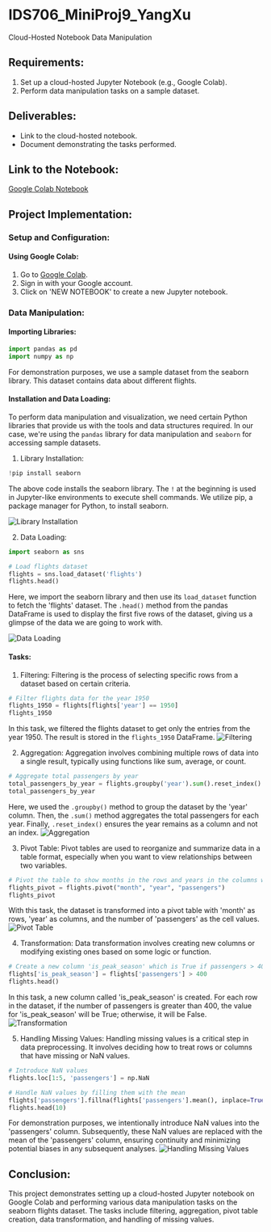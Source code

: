 # IDS706_MiniProj9_YangXu
Cloud-Hosted Notebook Data Manipulation

## Requirements:
1. Set up a cloud-hosted Jupyter Notebook (e.g., Google Colab).
2. Perform data manipulation tasks on a sample dataset.


## Deliverables:
- Link to the cloud-hosted notebook.
- Document demonstrating the tasks performed.


## Link to the Notebook:
[Google Colab Notebook](https://colab.research.google.com/drive/1QTL-9692wflyE_5fZWD1uHWNgIioqPA9)


## Project Implementation:

### Setup and Configuration:

#### Using Google Colab:
1. Go to [Google Colab](https://colab.research.google.com/).
2. Sign in with your Google account.
3. Click on 'NEW NOTEBOOK' to create a new Jupyter notebook.


### Data Manipulation:

#### Importing Libraries:
```python
import pandas as pd
import numpy as np
```

For demonstration purposes, we use a sample dataset from the seaborn library. This dataset contains data about different flights.<br>

#### Installation and Data Loading:
To perform data manipulation and visualization, we need certain Python libraries that provide us with the tools and data structures required. In our case, we're using the `pandas` library for data manipulation and `seaborn` for accessing sample datasets.

1. Library Installation:
```python
!pip install seaborn
```

The above code installs the seaborn library. The `!` at the beginning is used in Jupyter-like environments to execute shell commands. We utilize pip, a package manager for Python, to install seaborn.

![Library Installation](Library_Installation.png)

2. Data Loading:

```python
import seaborn as sns

# Load flights dataset
flights = sns.load_dataset('flights')
flights.head()
```

Here, we import the seaborn library and then use its `load_dataset` function to fetch the 'flights' dataset. The `.head()` method from the pandas DataFrame is used to display the first five rows of the dataset, giving us a glimpse of the data we are going to work with.

![Data Loading](Data_Loading.png)

#### Tasks:
1. Filtering:
Filtering is the process of selecting specific rows from a dataset based on certain criteria.
```python
# Filter flights data for the year 1950
flights_1950 = flights[flights['year'] == 1950]
flights_1950
```
In this task, we filtered the flights dataset to get only the entries from the year 1950. The result is stored in the `flights_1950` DataFrame.
![Filtering](Filtering.png)

2. Aggregation:
Aggregation involves combining multiple rows of data into a single result, typically using functions like sum, average, or count.
```python
# Aggregate total passengers by year
total_passengers_by_year = flights.groupby('year').sum().reset_index()
total_passengers_by_year
```
Here, we used the `.groupby()` method to group the dataset by the 'year' column. Then, the `.sum()` method aggregates the total passengers for each year. Finally, `.reset_index()` ensures the year remains as a column and not an index.
![Aggregation](Aggregation.png)

3. Pivot Table:
Pivot tables are used to reorganize and summarize data in a table format, especially when you want to view relationships between two variables.
```python
# Pivot the table to show months in the rows and years in the columns with passengers as values
flights_pivot = flights.pivot("month", "year", "passengers")
flights_pivot
```
With this task, the dataset is transformed into a pivot table with 'month' as rows, 'year' as columns, and the number of 'passengers' as the cell values.
![Pivot Table](Pivot_Table.png)

4. Transformation:
Data transformation involves creating new columns or modifying existing ones based on some logic or function.
```python
# Create a new column 'is_peak_season' which is True if passengers > 400 else False
flights['is_peak_season'] = flights['passengers'] > 400
flights.head()
```
In this task, a new column called 'is_peak_season' is created. For each row in the dataset, if the number of passengers is greater than 400, the value for 'is_peak_season' will be True; otherwise, it will be False.
![Transformation](Transformation.png)

5. Handling Missing Values:
Handling missing values is a critical step in data preprocessing. It involves deciding how to treat rows or columns that have missing or NaN values.
```python
# Introduce NaN values
flights.loc[1:5, 'passengers'] = np.NaN

# Handle NaN values by filling them with the mean
flights['passengers'].fillna(flights['passengers'].mean(), inplace=True)
flights.head(10)
```
For demonstration purposes, we intentionally introduce NaN values into the 'passengers' column. Subsequently, these NaN values are replaced with the mean of the 'passengers' column, ensuring continuity and minimizing potential biases in any subsequent analyses.
![Handling Missing Values](Handling_Missing_Values.png)

## Conclusion:
This project demonstrates setting up a cloud-hosted Jupyter notebook on Google Colab and performing various data manipulation tasks on the seaborn flights dataset. The tasks include filtering, aggregation, pivot table creation, data transformation, and handling of missing values.
